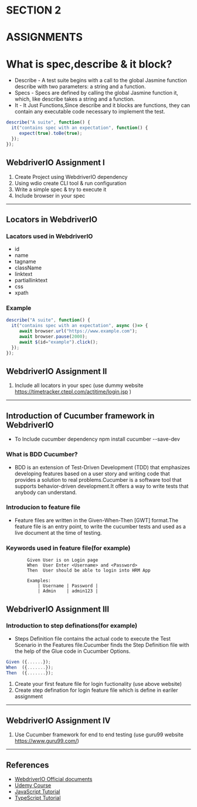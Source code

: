 # SECTION 2

# ASSIGNMENTS

# What is spec,describe & it block?
* Describe - A test suite begins with a call to the global Jasmine function describe with two parameters: a string and a function.
* Specs - Specs are defined by calling the global Jasmine function it, which, like describe takes a string and a function.
* It - It Just Functions,Since describe and it blocks are functions, they can contain any executable code necessary to implement the test.

```javascript
describe("A suite", function() {
  it("contains spec with an expectation", function() {
     expect(true).toBe(true);
  });
});
```

## WebdriverIO Assignment I  

1) Create Project using WebdriverIO dependency
2) Using wdio create CLI tool & run configuration 
3) Write a simple spec & try to execute it
4) Include browser in your spec
-------

## Locators in WebdriverIO

### Lacators used in WebdriverIO
* id
* name
* tagname
* className
* linktext
* partiallinktext
* css
* xpath

### Example

```javascript
describe("A suite", function() {
  it("contains spec with an expectation", async ()=> {
     await browser.url("https://www.example.com");
     await browser.pause(2000);
     await $(id="example").click();	
  });
});
```

## WebdriverIO Assignment II 

1) Include all locators in your spec (use dummy website <https://timetracker.ctepl.com/actitime/login.jsp> )

------
## Introduction of Cucumber framework in WebdriverIO
* To Include cucumber dependency npm install cucumber --save-dev 


### What is BDD Cucumber?
* BDD is an extension of Test-Driven Development (TDD) that emphasizes developing features based on a user story and writing code that provides a solution to real problems.Cucumber is a software tool that supports behavior-driven development.It offers a way to write tests that anybody can understand.

### Introducion to feature file
* Feature files are written in the Given-When-Then [GWT] format.The feature file is an entry point, to write the cucumber tests and used as a live document at the time of testing.

### Keywords used in feature file(for example)
```javascipt
        Given User is on Login page
        When  User Enter <Username> and <Password>
        Then  User should be able to login into HRM App

        Examples:
            | Username | Password |
            | Admin    | admin123 |
```

## WebdriverIO Assignment III

### Introduction to step definations(for example)
* Steps Definition file contains the actual code to execute the Test Scenario in the Features file.Cucumber finds the Step Definition file with the help of the Glue code in Cucumber Options.

```javascript
Given ({......});
When  ({.......});
Then  ({.......});
```

1) Create your first feature file for login fuctionality (use above website)
2) Create step defination for login feature file which is define in eariler assignment

-------------
## WebdriverIO Assignment IV

1) Use Cucumber framework for end to end testing (use guru99 website <https://www.guru99.com/>)

--------

## References

* [WebdriverIO Official documents](https://webdriver.io/)
* [Udemy Course](https://www.udemy.com/course/webdriverio-tutorial-nodejs-javascript/)
* [JavaScript Tutorial](https://www.w3schools.com/js/)
* [TypeScript Tutorial](https://www.w3schools.com/typescript/index.php)







